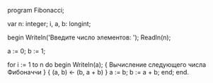 
program Fibonacci;

var
  n: integer;
  i, a, b: longint;

begin
  Writeln('Введите число элементов: ');
  Readln(n);

  a := 0;
  b := 1;

  for i := 1 to n do
  begin
    Writeln(a);
    { Вычисление следующего числа Фибоначчи }
    { (a, b) <- (b, a + b) }
    a := b;
    b := a + b;
  end;
end.

